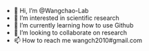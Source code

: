 - 👋 Hi, I’m @Wangchao-Lab
- 👀 I’m interested in scientific research 
- 🌱 I’m currently learning how to use Github
- 💞️ I’m looking to collaborate on research
- 📫 How to reach me wangch2010#gmail.com

<!---
Wangchao-Lab/Wangchao-Lab is a ✨ special ✨ repository because its `README.md` (this file) appears on your GitHub profile.
You can click the Preview link to take a look at your changes.
--->
